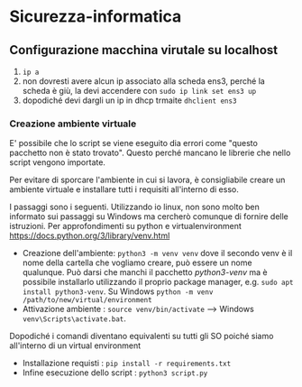 # Sicurezza-informatica

## Configurazione macchina virutale su localhost

1. `ip a `
2. non dovresti avere alcun ip associato alla scheda ens3, perché la scheda è giù, la devi accendere con `sudo ip link set ens3 up`
3. dopodiché devi dargli un ip in dhcp trmaite `dhclient ens3`


### Creazione ambiente virtuale
E' possibile che lo script se viene eseguito dia errori come "questo pacchetto non è stato trovato".
Questo perché mancano le librerie che nello script vengono importate.

Per evitare di sporcare l'ambiente in cui si lavora, è consigliabile creare un ambiente virtuale e installare tutti i requisiti all'interno di esso.

I passaggi sono i seguenti. Utilizzando io linux, non sono molto ben informato sui passaggi su Windows ma cercherò comunque di fornire delle istruzioni. Per approfondimenti su python e virtualenvironment https://docs.python.org/3/library/venv.html

- Creazione dell'ambiente: `python3 -m venv venv` dove il secondo venv è il nome della cartella che vogliamo creare, può essere un nome qualunque. Può darsi che manchi il pacchetto *python3-venv* ma è possibile installarlo utilizzando il proprio package manager, e.g. `sudo apt install python3-venv`.
Su Windows `python -m venv /path/to/new/virtual/environment`
- Attivazione ambiente : `source venv/bin/activate` --> Windows `venv\Scripts\activate.bat`.

Dopodiché i comandi diventano equivalenti su tutti gli SO poiché siamo all'interno di un virtual environment 

- Installazione requisti : `pip install -r requirements.txt`
- Infine esecuzione dello script : `python3 script.py`
